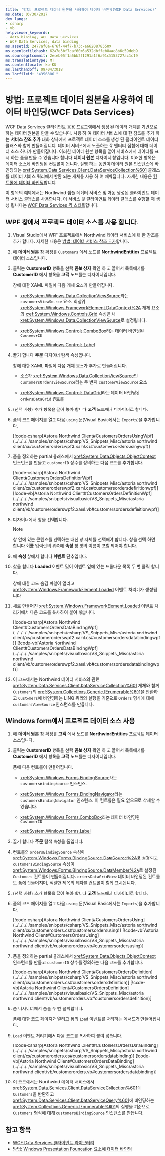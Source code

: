 ```yaml
---
title: '방법: 프로젝트 데이터 원본을 사용하여 데이터 바인딩(WCF Data Services)'
ms.date: 03/30/2017
dev_langs:
- csharp
- vb
helpviewer_keywords:
- data binding, WCF Data Services
- WCF Data Services, data binding
ms.assetid: 2477af0a-676f-44f7-b73d-e66208785509
ms.openlocfilehash: 62a7e3bf7caf60c6a532dbffeb8aac8b6c59deb9
ms.sourcegitcommit: 2eceb05f1a5bb261291a1f6a91c5153727ac1c19
ms.translationtype: MT
ms.contentlocale: ko-KR
ms.lasthandoff: 09/04/2018
ms.locfileid: "43563861"
---
```

# <a name="how-to-bind-data-using-a-project-data-source-wcf-data-services"></a>방법: 프로젝트 데이터 원본을 사용하여 데이터 바인딩(WCF Data Services)

WCF Data Services 클라이언트 응용 프로그램에서 생성 된 데이터 개체를 기반으로 하는 데이터 원본을 만들 수 있습니다. 사용 하 여 데이터 서비스에 대 한 참조를 추가 하는 **서비스 참조 추가** 대화 상자에서 프로젝트 데이터 소스를 생성 된 클라이언트 데이터 클래스와 함께 만들어집니다. 데이터 서비스에서 노출하는 각 엔터티 집합에 대해 데이터 소스 하나가 만들어집니다. 이러한 데이터 원본 항목을 끌어 서비스에서 데이터를 표시 하는 폼을 만들 수 있습니다 합니다 **데이터 원본** 디자이너 창입니다. 이러한 항목은 데이터 소스에 바인딩된 컨트롤이 됩니다. 실행 하는 동안이 데이터 원본 인스턴스에 바인딩되는 <xref:System.Data.Services.Client.DataServiceCollection%601> 클래스를 데이터 서비스 쿼리에서 반환 되는 개체를 사용 하 여 채워집니다. 자세한 내용은 [컨트롤에 데이터 바인딩](../../../../docs/framework/data/wcf/binding-data-to-controls-wcf-data-services.md)합니다.

 이 항목의 예제에서는 Northwind 샘플 데이터 서비스 및 자동 생성된 클라이언트 데이터 서비스 클래스를 사용합니다. 이 서비스 및 클라이언트 데이터 클래스를 수행할 때 생성 됩니다는 [WCF Data Services 퀵 스타트](../../../../docs/framework/data/wcf/quickstart-wcf-data-services.md)합니다.

## <a name="use-a-project-data-source-in-a-wpf-window"></a>WPF 창에서 프로젝트 데이터 소스를 사용 합니다.

1.  Visual Studio에서 WPF 프로젝트에서 Northwind 데이터 서비스에 대 한 참조를 추가 합니다. 자세한 내용은 [방법: 데이터 서비스 참조 추가](../../../../docs/framework/data/wcf/how-to-add-a-data-service-reference-wcf-data-services.md)합니다.

2.  에 **데이터 원본** 창 확장를 `Customers` 에서 노드를 **NorthwindEntities** 프로젝트 데이터 소스입니다.

3.  클릭는 **CustomerID** 항목을 선택 **콤보 상자** 확인 하 고 끌어서 목록에서를 **CustomerID** 에서 항목을 **고객** 노드를는 디자이너입니다.

     창에 대한 XAML 파일에 다음 개체 요소가 만들어집니다.

    -   <xref:System.Windows.Data.CollectionViewSource>라는 `customersViewSource` 요소. 최상위 <xref:System.Windows.FrameworkElement.DataContext%2A> 개체 요소의 <xref:System.Windows.Controls.Grid> 속성은 새 <xref:System.Windows.Data.CollectionViewSource>로 설정됩니다.

    -   <xref:System.Windows.Controls.ComboBox>라는 데이터 바인딩된 `CustomerID`

    -   <xref:System.Windows.Controls.Label>

4.  끌기 합니다 **주문** 디자이너 탐색 속성입니다.

     창에 대한 XAML 파일에 다음 개체 요소가 추가로 만들어집니다.

    -   소스가 <xref:System.Windows.Data.CollectionViewSource>인 `customersOrdersViewSource`라는 두 번째 `customerViewSource` 요소

    -   <xref:System.Windows.Controls.DataGrid>라는 데이터 바인딩된 `ordersDataGrid` 컨트롤

5.  (선택 사항) 추가 항목을 끌어 놓아 합니다 **고객** 노드에서 디자이너로 합니다.

6.  폼의 코드 페이지를 열고 다음 `using` 문(Visual Basic에서는 `Imports`)을 추가합니다.

     [!code-csharp[Astoria Northwind Client#CustomersOrdersUsingWpf](../../../../samples/snippets/csharp/VS_Snippets_Misc/astoria northwind client/cs/customerorderswpf2.xaml.cs#customersordersusingwpf)]

7.  폼을 정의하는 partial 클래스에서 <xref:System.Data.Objects.ObjectContext> 인스턴스를 만들고 `customerID` 상수를 정의하는 다음 코드를 추가합니다.

     [!code-csharp[Astoria Northwind Client#CustomersOrdersDefinitionWpf](../../../../samples/snippets/csharp/VS_Snippets_Misc/astoria northwind client/cs/customerorderswpf2.xaml.cs#customersordersdefinitionwpf)]
     [!code-vb[Astoria Northwind Client#CustomersOrdersDefinitionWpf](../../../../samples/snippets/visualbasic/VS_Snippets_Misc/astoria northwind client/vb/customerorderswpf2.xaml.vb#customersordersdefinitionwpf)]

8.  디자이너에서 창을 선택합니다.

    > [!NOTE]
    > 창 안에 있는 콘텐츠를 선택하는 대신 창 자체를 선택해야 합니다. 창을 선택 하면 합니다 **이름** 입력란의 위쪽에 **속성** 창 창의 이름이 포함 되어야 합니다.

9. 에 **속성** 창에서 합니다 **이벤트** 단추입니다.

10. 찾을 합니다 **Loaded** 이벤트 및이 이벤트 옆에 있는 드롭다운 목록 두 번 클릭 합니다.

     창에 대한 코드 숨김 파일이 열리고 <xref:System.Windows.FrameworkElement.Loaded> 이벤트 처리기가 생성됩니다.

11. 새로 만들어진 <xref:System.Windows.FrameworkElement.Loaded> 이벤트 처리기에서 다음 코드를 복사하여 붙여 넣습니다.

     [!code-csharp[Astoria Northwind Client#CustomersOrdersDataBindingWpf](../../../../samples/snippets/csharp/VS_Snippets_Misc/astoria northwind client/cs/customerorderswpf2.xaml.cs#customersordersdatabindingwpf)]
     [!code-vb[Astoria Northwind Client#CustomersOrdersDataBindingWpf](../../../../samples/snippets/visualbasic/VS_Snippets_Misc/astoria northwind client/vb/customerorderswpf2.xaml.vb#customersordersdatabindingwpf)]

12. 이 코드에서는 Northwind 데이터 서비스의 관련 <xref:System.Data.Services.Client.DataServiceCollection%601> 개체와 함께 `Customers`의 <xref:System.Collections.Generic.IEnumerable%601>을 반환하고 `Customers`에 바인딩하는 LINQ 쿼리의 실행을 기준으로 `Orders` 형식에 대해 `customersViewSource` 인스턴스를 만듭니다.

## <a name="use-a-project-data-source-in-a-windows-form"></a>Windows form에서 프로젝트 데이터 소스 사용

1.  에 **데이터 원본** 창 확장를 **고객** 에서 노드를 **NorthwindEntities** 프로젝트 데이터 소스입니다.

2.  클릭는 **CustomerID** 항목을 선택 **콤보 상자** 확인 하 고 끌어서 목록에서를 **CustomerID** 에서 항목을 **고객** 노드를는 디자이너입니다.

     폼에 다음 컨트롤이 만들어집니다.

    -   <xref:System.Windows.Forms.BindingSource>라는 `customersBindingSource` 인스턴스.

    -   <xref:System.Windows.Forms.BindingNavigator>라는 `customersBindingNavigator` 인스턴스. 이 컨트롤은 필요 없으므로 삭제할 수 있습니다.

    -   <xref:System.Windows.Forms.ComboBox>라는 데이터 바인딩된 `CustomerID`

    -   <xref:System.Windows.Forms.Label>

3.  끌기 합니다 **주문** 탐색 속성을 폼입니다.

4.  컨트롤의 `ordersBindingSource` 속성이 <xref:System.Windows.Forms.BindingSource.DataSource%2A>로 설정되고 `customersBindingSource` 속성이 <xref:System.Windows.Forms.BindingSource.DataMember%2A>로 설정된 `Customers` 컨트롤이 만들어집니다. `ordersDataGridView` 데이터 바인딩된 컨트롤도 폼에 만들어지며, 적절한 제목의 레이블 컨트롤이 함께 표시됩니다.

5.  (선택 사항) 추가 항목을 끌어 놓아 합니다 **고객** 노드에서 디자이너로 합니다.

6.  폼의 코드 페이지를 열고 다음 `using` 문(Visual Basic에서는 `Imports`)을 추가합니다.

     [!code-csharp[Astoria Northwind Client#CustomersOrdersUsing](../../../../samples/snippets/csharp/VS_Snippets_Misc/astoria northwind client/cs/customerorders.cs#customersordersusing)]
     [!code-vb[Astoria Northwind Client#CustomersOrdersUsing](../../../../samples/snippets/visualbasic/VS_Snippets_Misc/astoria northwind client/vb/customerorders.vb#customersordersusing)]

7.  폼을 정의하는 partial 클래스에서 <xref:System.Data.Objects.ObjectContext> 인스턴스를 만들고 `customerID` 상수를 정의하는 다음 코드를 추가합니다.

     [!code-csharp[Astoria Northwind Client#CustomersOrdersDefinition](../../../../samples/snippets/csharp/VS_Snippets_Misc/astoria northwind client/cs/customerorders.cs#customersordersdefinition)]
     [!code-vb[Astoria Northwind Client#CustomersOrdersDefinition](../../../../samples/snippets/visualbasic/VS_Snippets_Misc/astoria northwind client/vb/customerorders.vb#customersordersdefinition)]

8.  폼 디자이너에서 폼을 두 번 클릭합니다.

     폼에 대한 코드 페이지가 열리고 폼의 `Load` 이벤트를 처리하는 메서드가 만들어집니다.

9. `Load` 이벤트 처리기에서 다음 코드를 복사하여 붙여 넣습니다.

     [!code-csharp[Astoria Northwind Client#CustomersOrdersDataBinding](../../../../samples/snippets/csharp/VS_Snippets_Misc/astoria northwind client/cs/customerorders.cs#customersordersdatabinding)]
     [!code-vb[Astoria Northwind Client#CustomersOrdersDataBinding](../../../../samples/snippets/visualbasic/VS_Snippets_Misc/astoria northwind client/vb/customerorders.vb#customersordersdatabinding)]

10. 이 코드에서는 Northwind 데이터 서비스에서 <xref:System.Data.Services.Client.DataServiceCollection%601>의 `Customers`을 반환하고 <xref:System.Data.Services.Client.DataServiceQuery%601>에 바인딩하는 <xref:System.Collections.Generic.IEnumerable%601>의 실행을 기준으로 `Customers` 형식에 대해 `customersBindingSource` 인스턴스를 만듭니다.

## <a name="see-also"></a>참고 항목

- [WCF Data Services 클라이언트 라이브러리](../../../../docs/framework/data/wcf/wcf-data-services-client-library.md)
- [방법: Windows Presentation Foundation 요소에 데이터 바인딩](../../../../docs/framework/data/wcf/bind-data-to-wpf-elements-wcf-data-services.md)
